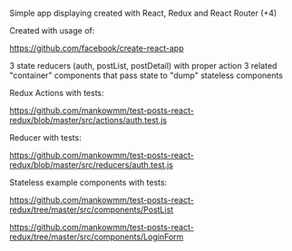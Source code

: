 Simple app displaying created with React, Redux and React Router (+4)

Created with usage of:

https://github.com/facebook/create-react-app

3 state reducers (auth, postList, postDetail) with proper action
3 related "container" components that pass state to "dump" stateless components 


Redux Actions with tests:

https://github.com/mankowmm/test-posts-react-redux/blob/master/src/actions/auth.test.js

Reducer with tests:

https://github.com/mankowmm/test-posts-react-redux/blob/master/src/reducers/auth.test.js


Stateless example components with tests:

https://github.com/mankowmm/test-posts-react-redux/tree/master/src/components/PostList

https://github.com/mankowmm/test-posts-react-redux/tree/master/src/components/LoginForm





